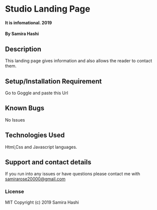# Studio Landing Page
#### It is infomational. 2019
#### By Samira Hashi
## Description
This landing page gives information and also allows the reader to contact them.
## Setup/Installation Requirement
Go to Goggle and paste this Url
## Known Bugs
No Issues
## Technologies Used
Html,Css and Javascript languages.
## Support and contact details
If  you run into any issues or have questions please contact me with samirarose20000@gmail.com
### License
MIT
Copyright (c) 2019 Samira Hashi
